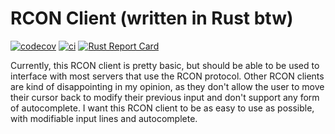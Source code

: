 # RCON Client (written in Rust btw)

[![codecov](https://codecov.io/gh/raian621/rust-rcon/graph/badge.svg?token=GQH1KQBTAI)](https://codecov.io/gh/raian621/rust-rcon) [![ci](https://github.com/raian621/rust-rcon/actions/workflows/checks.yml/badge.svg?branch=main)](https://github.com/raian621/rust-rcon/actions/workflows/checks.yml) [![Rust Report Card](https://rust-reportcard.xuri.me/badge/github.com/raian621/rust-rcon)](https://rust-reportcard.xuri.me/report/github.com/raian621/rust-rcon)

Currently, this RCON client is pretty basic, but should be able to be used to interface with most servers that use the RCON protocol. Other RCON clients are kind of disappointing in my opinion, as they don't allow the user to move their cursor back to modify their previous input and don't support any form of autocomplete. I want this RCON client to be as easy to use as possible, with modifiable input lines and autocomplete.
